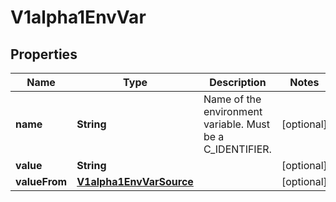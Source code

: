 

# V1alpha1EnvVar

## Properties

Name | Type | Description | Notes
------------ | ------------- | ------------- | -------------
**name** | **String** | Name of the environment variable. Must be a C_IDENTIFIER. |  [optional]
**value** | **String** |  |  [optional]
**valueFrom** | [**V1alpha1EnvVarSource**](V1alpha1EnvVarSource.md) |  |  [optional]



